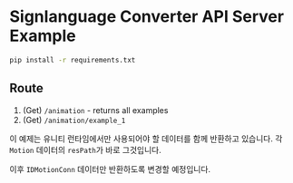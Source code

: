 # Signlanguage Converter API Server Example

```sh
pip install -r requirements.txt
```

## Route
1. (Get) `/animation` - returns all examples
2. (Get) `/animation/example_1`

이 예제는 유니티 런타임에서만 사용되어야 할 데이터를 함께 반환하고 있습니다. 각 `Motion` 데이터의 `resPath`가 바로 그것입니다.

이후 `IDMotionConn` 데이터만 반환하도록 변경할 예정입니다.
